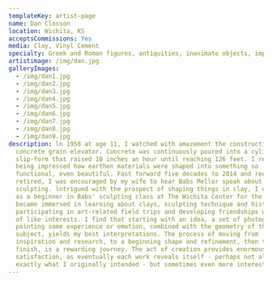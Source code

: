 ```yaml
---
templateKey: artist-page
name: Dan Closson
location: Wichita, KS
acceptsCommissions: Yes
media: Clay, Vinyl Cement
specialty: Greek and Roman figures, antiquities, inanimate objects, implied motion
artistimage: /img/dan.jpg
galleryImages:
  - /img/dan1.jpg
  - /img/dan2.jpg
  - /img/dan3.jpg
  - /img/dan4.jpg
  - /img/dan5.jpg
  - /img/dan6.jpg
  - /img/dan7.jpg
  - /img/dan8.jpg
  - /img/dan9.jpg
description: ln 1958 at age 11, I watched with amazement the construction of a
  concrete grain elevator. Concrete was continuously poured into a cylindrical
  slip-form that raised 10 inches an hour until reaching 126 feet. I recall
  being impressed how earthen materials were shaped into something so
  functional, even beautiful. Fast forward five decades to 2014 and recently
  retired, I was encouraged by my wife to hear Babs Mellor speak about
  sculpting. lntrigued with the prospect of shaping things in clay, I enrolled
  as a beginner in Babs' sculpting class at The Wichita Center for the Arts. I
  became immersed in learning about clays, sculpting technique and history;
  participating in art-related field trips and developing friendships with those
  of like interests. I find that starting with an idea, a set of photographs, a
  painting some experience or emotion, combined with the geometry of the
  subject, yields my best interpretations. The process of moving from
  inspiration and research, to a beginning shape and refinement, then the
  finish, is a rewarding journey. The act of creation provides enormous
  satisfaction, as eventually each work reveals itself - perhaps not always
  exactly what I originally intended - but sometimes even more interesting.
---
```

